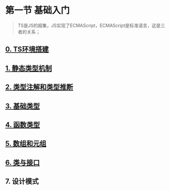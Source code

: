 # 第一节 基础入门
> TS是JS的超集，JS实现了ECMAScript，ECMAScript是标准语言，这是三者的关系；

## [0. TS环境搭建](/lesson1/1-0.md)

## [1. 静态类型机制](/lesson1/1-1.md)

## [2. 类型注解和类型推断](/lesson1/1-2.md)

## [3. 基础类型](/lesson1/1-3.md)

## [4. 函数类型](/lesson1/1-4.md)

## [5. 数组和元组](/lesson1/1-5.md)

## [6. 类与接口](/lesson1/1-6.md)

## 7. 设计模式